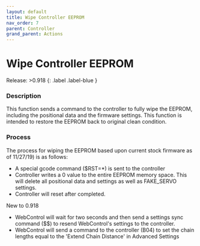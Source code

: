 ```yaml
---
layout: default
title: Wipe Controller EEPROM
nav_order: 7
parent: Controller
grand_parent: Actions
---
```

# Wipe Controller EEPROM
  
Release: >0.918
{: .label .label-blue }  

  
### Description
This function sends a command to the controller to fully wipe the EEPROM, including the positional data and the firmware settings.  This function is intended to restore the EEPROM back to original clean condition. 

### Process

The process for wiping the EEPROM based upon current stock firmware as of 11/27/19) is as follows:

* A special gcode command ($RST=*) is sent to the controller
* Controller writes a 0 value to the entire EEPROM memory space.  This will delete all positional data and settings as well as FAKE_SERVO settings.
* Controller will reset after completed.

New to 0.918 

* WebControl will wait for two seconds and then send a settings sync command ($$) to resend WebControl's settings to the controller.
* WebControl will send a command to the controller (B04) to set the chain lengths equal to the 'Extend Chain Distance' in Advanced Settings
 
 
